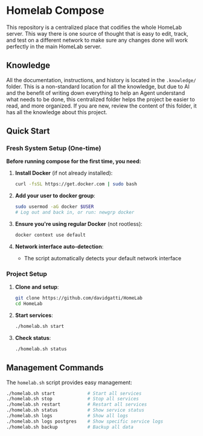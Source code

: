 # Homelab Compose

This repository is a centralized place that codifies the whole HomeLab server. This way there is one source of thought that is easy to edit, track, and test on a different network to make sure any changes done will work perfectly in the main HomeLab server.

## Knowledge

All the documentation, instructions, and history is located in the `.knowledge/` folder. This is a non-standard location for all the knowledge, but due to AI and the benefit of writing down everything to help an Agent understand what needs to be done, this centralized folder helps the project be easier to read, and more organized. If you are new, review the content of this folder, it has all the knowledge about this project.


## Quick Start

### Fresh System Setup (One-time)

**Before running compose for the first time, you need:**

1. **Install Docker** (if not already installed):
   ```bash
   curl -fsSL https://get.docker.com | sudo bash
   ```

2. **Add your user to docker group**:
   ```bash
   sudo usermod -aG docker $USER
   # Log out and back in, or run: newgrp docker
   ```

3. **Ensure you're using regular Docker** (not rootless):
   ```bash
   docker context use default
   ```

4. **Network interface auto-detection**:
   - The script automatically detects your default network interface

### Project Setup

1. **Clone and setup**:
   ```bash
   git clone https://github.com/davidgatti/HomeLab
   cd HomeLab
   ```

2. **Start services**:
   ```bash
   ./homelab.sh start
   ```

3. **Check status**:
   ```bash
   ./homelab.sh status
   ```

## Management Commands

The `homelab.sh` script provides easy management:

```bash
./homelab.sh start            # Start all services
./homelab.sh stop             # Stop all services
./homelab.sh restart          # Restart all services
./homelab.sh status           # Show service status
./homelab.sh logs             # Show all logs
./homelab.sh logs postgres    # Show specific service logs
./homelab.sh backup           # Backup all data
```